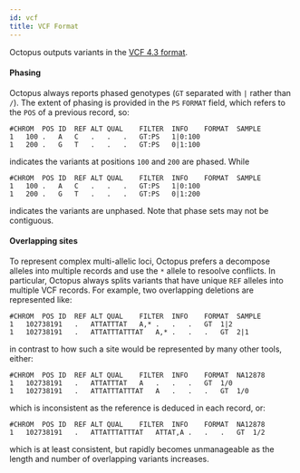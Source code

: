 ```yaml
---
id: vcf
title: VCF Format
---
```


Octopus outputs variants in the [VCF 4.3 format](https://github.com/samtools/hts-specs/blob/master/VCFv4.3.pdf).

#### Phasing

Octopus always reports phased genotypes (`GT` separated with `|` rather than `/`). The extent of phasing is provided in the `PS` `FORMAT` field, which refers to the `POS` of a previous record, so:

```
#CHROM	POS	ID	REF	ALT	QUAL	FILTER	INFO	FORMAT	SAMPLE
1	100	.	A	C	.	.	.	GT:PS	1|0:100
1	200	.	G	T	.	.	.	GT:PS	0|1:100
```

indicates the variants at positions `100` and `200` are phased. While

```
#CHROM	POS	ID	REF	ALT	QUAL	FILTER	INFO	FORMAT	SAMPLE
1	100	.	A	C	.	.	.	GT:PS	1|0:100
1	200	.	G	T	.	.	.	GT:PS	0|1:200
```

indicates the variants are unphased. Note that phase sets may not be contiguous.

#### Overlapping sites

To represent complex multi-allelic loci, Octopus prefers a decompose alleles into multiple records and use the `*` allele to resoolve conflicts. In particular, Octopus always splits variants that have unique `REF` alleles into multiple VCF records. For example, two overlapping deletions are represented like:

```
#CHROM	POS	ID	REF	ALT	QUAL	FILTER	INFO	FORMAT	SAMPLE
1	102738191	.	ATTATTTAT	A,*	.	.	.	GT	1|2
1	102738191	.	ATTATTTATTTAT	A,*	.	.	.	GT	2|1
```

in contrast to how such a site would be represented by many other tools, either:

```
#CHROM	POS	ID	REF	ALT	QUAL	FILTER	INFO	FORMAT	NA12878
1	102738191	.	ATTATTTAT	A	.	.	.	GT	1/0
1	102738191	.	ATTATTTATTTAT	A	.	.	.	GT	1/0
```

which is inconsistent as the reference is deduced in each record, or:

```
#CHROM	POS	ID	REF	ALT	QUAL	FILTER	INFO	FORMAT	NA12878
1	102738191	.	ATTATTTATTTAT	ATTAT,A	.	.	.	GT	1/2
```

which is at least consistent, but rapidly becomes unmanageable as the length and number of overlapping variants increases.
